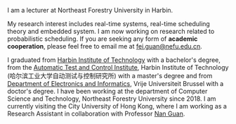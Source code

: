 I am a lecturer at Northeast Forestry University in Harbin. 

My research interest includes real-time systems, real-time scheduling theory and embedded system. I am now working on research related to probabilistic scheduling. If you are seeking any form of **academic cooperation**, please feel free to email me at [fei.guan@nefu.edu.cn](mailto:fei.guan@nefu.edu.cn). 

I graduated from [Harbin Institute of Technology](http://www.hit.edu.cn/) with a bachelor's degree, from the [Automatic Test and Control Institute](https://tce.hit.edu.cn/), Harbin Institute of Technology (哈尔滨工业大学自动测试与控制研究所) with a master's degree and from [Department of Electronics and Informatics](https://www.etrovub.be/), Vrije Universiteit Brussel with a doctor's degree. I have been working at the department of Computer Science and Technology, Northeast Forestry University since 2018. I am currently visiting the City University of Hong Kong, where I am working as a Research Assistant in collaboration with Professor [Nan Guan](https://www.cs.cityu.edu.hk/~nanguan/). 

